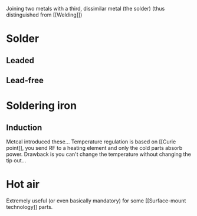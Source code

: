 Joining two metals with a third, dissimilar metal (the solder) (thus distinguished from [[Welding]])

# Solder
## Leaded
## Lead-free

# Soldering iron
## Induction
Metcal introduced these... Temperature regulation is based on [[Curie point]], you send RF to a heating element and only the cold parts absorb power. Drawback is you can't change the temperature without changing the tip out...

# Hot air
Extremely useful (or even basically mandatory) for some [[Surface-mount technology]] parts.